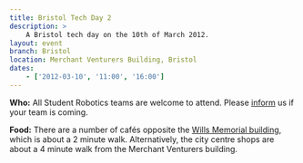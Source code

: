 ```yaml
---
title: Bristol Tech Day 2
description: >
    A Bristol tech day on the 10th of March 2012.
layout: event
branch: Bristol
location: Merchant Venturers Building, Bristol
dates:
    - ['2012-03-10', '11:00', '16:00']
---
```


**Who:** All Student Robotics teams are welcome to attend. Please [inform](/about/contactus) us if your team is coming.

**Food:** There are a number of cafés opposite the [Wills Memorial building](http://www.bristol.ac.uk/conferences-hospitality/conferences/precinct/willsmemorial), which is about a 2 minute walk. Alternatively, the city centre shops are about a 4 minute walk from the Merchant Venturers building.
